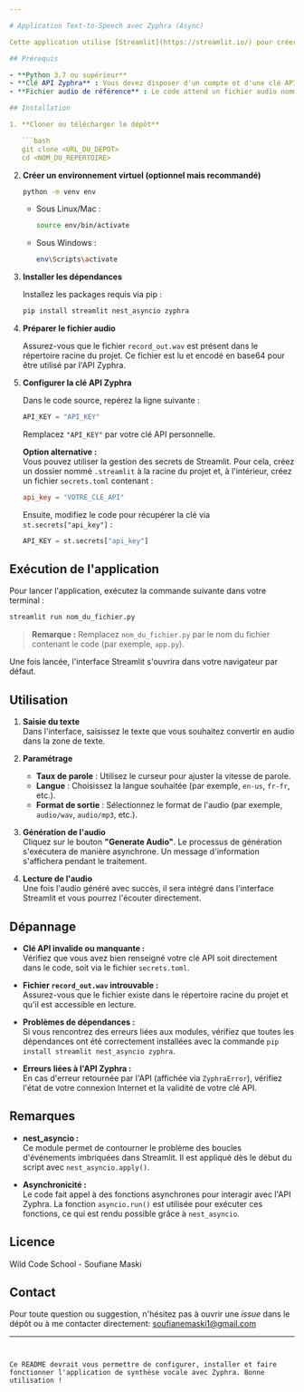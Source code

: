 ```yaml
---

# Application Text-to-Speech avec Zyphra (Async)

Cette application utilise [Streamlit](https://streamlit.io/) pour créer une interface web permettant de convertir du texte en audio grâce à l'API Zyphra. Le code exploite des fonctions asynchrones (async/await) et utilise `nest_asyncio` pour permettre l'exécution de boucles d'événements imbriquées, notamment dans l'environnement Streamlit.

## Prérequis

- **Python 3.7 ou supérieur**
- **Clé API Zyphra** : Vous devez disposer d'un compte et d'une clé API valide pour utiliser les services de Zyphra.
- **Fichier audio de référence** : Le code attend un fichier audio nommé `record_out.wav` qui sera utilisé comme base pour la synthèse vocale.

## Installation

1. **Cloner ou télécharger le dépôt**

   ```bash
   git clone <URL_DU_DEPOT>
   cd <NOM_DU_REPERTOIRE>
   ```

2. **Créer un environnement virtuel (optionnel mais recommandé)**

   ```bash
   python -m venv env
   ```

   - Sous Linux/Mac :
     ```bash
     source env/bin/activate
     ```
   - Sous Windows :
     ```bash
     env\Scripts\activate
     ```

3. **Installer les dépendances**

   Installez les packages requis via pip :

   ```bash
   pip install streamlit nest_asyncio zyphra
   ```

4. **Préparer le fichier audio**

   Assurez-vous que le fichier `record_out.wav` est présent dans le répertoire racine du projet. Ce fichier est lu et encodé en base64 pour être utilisé par l'API Zyphra.

5. **Configurer la clé API Zyphra**

   Dans le code source, repérez la ligne suivante :

   ```python
   API_KEY = "API_KEY"
   ```

   Remplacez `"API_KEY"` par votre clé API personnelle.

   **Option alternative :**  
   Vous pouvez utiliser la gestion des secrets de Streamlit. Pour cela, créez un dossier nommé `.streamlit` à la racine du projet et, à l'intérieur, créez un fichier `secrets.toml` contenant :

   ```toml
   api_key = "VOTRE_CLÉ_API"
   ```

   Ensuite, modifiez le code pour récupérer la clé via `st.secrets["api_key"]` :
   
   ```python
   API_KEY = st.secrets["api_key"]
   ```

## Exécution de l'application

Pour lancer l'application, exécutez la commande suivante dans votre terminal :

```bash
streamlit run nom_du_fichier.py
```

> **Remarque :** Remplacez `nom_du_fichier.py` par le nom du fichier contenant le code (par exemple, `app.py`).

Une fois lancée, l'interface Streamlit s'ouvrira dans votre navigateur par défaut.

## Utilisation

1. **Saisie du texte**  
   Dans l'interface, saisissez le texte que vous souhaitez convertir en audio dans la zone de texte.

2. **Paramétrage**  
   - **Taux de parole** : Utilisez le curseur pour ajuster la vitesse de parole.
   - **Langue** : Choisissez la langue souhaitée (par exemple, `en-us`, `fr-fr`, etc.).
   - **Format de sortie** : Sélectionnez le format de l'audio (par exemple, `audio/wav`, `audio/mp3`, etc.).

3. **Génération de l'audio**  
   Cliquez sur le bouton **"Generate Audio"**. Le processus de génération s'exécutera de manière asynchrone. Un message d'information s'affichera pendant le traitement.

4. **Lecture de l'audio**  
   Une fois l'audio généré avec succès, il sera intégré dans l'interface Streamlit et vous pourrez l'écouter directement.

## Dépannage

- **Clé API invalide ou manquante :**  
  Vérifiez que vous avez bien renseigné votre clé API soit directement dans le code, soit via le fichier `secrets.toml`.

- **Fichier `record_out.wav` introuvable :**  
  Assurez-vous que le fichier existe dans le répertoire racine du projet et qu'il est accessible en lecture.

- **Problèmes de dépendances :**  
  Si vous rencontrez des erreurs liées aux modules, vérifiez que toutes les dépendances ont été correctement installées avec la commande `pip install streamlit nest_asyncio zyphra`.

- **Erreurs liées à l'API Zyphra :**  
  En cas d'erreur retournée par l'API (affichée via `ZyphraError`), vérifiez l'état de votre connexion Internet et la validité de votre clé API.

## Remarques

- **nest_asyncio :**  
  Ce module permet de contourner le problème des boucles d'événements imbriquées dans Streamlit. Il est appliqué dès le début du script avec `nest_asyncio.apply()`.

- **Asynchronicité :**  
  Le code fait appel à des fonctions asynchrones pour interagir avec l'API Zyphra. La fonction `asyncio.run()` est utilisée pour exécuter ces fonctions, ce qui est rendu possible grâce à `nest_asyncio`.

## Licence

Wild Code School - Soufiane Maski

## Contact

Pour toute question ou suggestion, n'hésitez pas à ouvrir une _issue_ dans le dépôt ou à me contacter directement: soufianemaski1@gmail.com

---
```


Ce README devrait vous permettre de configurer, installer et faire fonctionner l'application de synthèse vocale avec Zyphra. Bonne utilisation !
